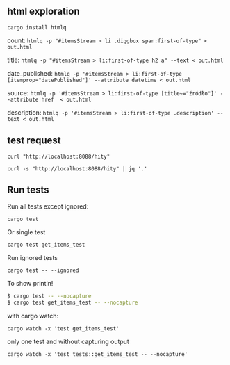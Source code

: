 ## html exploration

`cargo install htmlq`

count: `htmlq -p "#itemsStream > li .diggbox span:first-of-type" < out.html`

title: `htmlq -p "#itemsStream > li:first-of-type h2 a" --text < out.html`

date_published: `htmlq -p '#itemsStream > li:first-of-type [itemprop="datePublished"]' --attribute datetime < out.html`

source: `htmlq -p '#itemsStream > li:first-of-type [title~="źródło"]' --attribute href  < out.html`

description: `htmlq -p '#itemsStream > li:first-of-type .description' --text < out.html`

## test request

`curl "http://localhost:8088/hity"`

`curl -s "http://localhost:8088/hity" | jq '.'`

## Run tests

Run all tests except ignored:

`cargo test`

Or single test

`cargo test get_items_test`

Run ignored tests

`cargo test -- --ignored`

To show println!

```bash
$ cargo test -- --nocapture
$ cargo test get_items_test -- --nocapture
```

with cargo watch:

`cargo watch -x 'test get_items_test'`

only one test and without capturing output

`cargo watch -x 'test tests::get_items_test -- --nocapture'`
